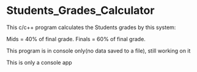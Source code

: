 # Students_Grades_Calculator
 
This c/c++ program calculates the Students grades by this system: 

Mids = 40% of final grade.
Finals = 60% of final grade.


This program is in console only(no data saved to a file), still working on it


This is only a console app 
